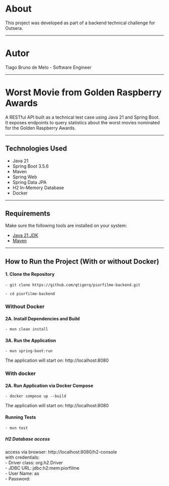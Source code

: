 # About

This project was developed as part of a backend technical challenge for Outsera.

---

# Autor

Tiago Bruno de Melo - Software Engineer

---

# Worst Movie from Golden Raspberry Awards

A RESTful API built as a technical test case using Java 21 and Spring Boot.  
It exposes endpoints to query statistics about the worst movies nominated for the Golden Raspberry Awards.

---

## Technologies Used

- Java 21
- Spring Boot 3.5.6
- Maven
- Spring Web
- Spring Data JPA
- H2 In-Memory Database
- Docker

---

## Requirements

Make sure the following tools are installed on your system:

- [Java 21 JDK](https://jdk.java.net/21/)
- [Maven](https://maven.apache.org/)

---

## How to Run the Project (With or without Docker)


#### 1. Clone the Repository  

```
- git clone https://github.com/qtigerq/piorfilme-backend.git
```
```
- cd piorfilme-backend
```

### Without Docker

#### 2A. Install Dependencies and Build  
```
- mvn clean install
```
#### 3A. Run the Application
```
- mvn spring-boot:run
```
The application will start on: http://localhost:8080

### With docker

#### 2A. Run Application via Docker Compose  
```
- docker compose up --build
```
The application will start on: http://localhost:8080

#### Running Tests
```
- mvn test
```
##### H2 Database access

access via browser: http://localhost:8080/h2-console  
with credentials:  
			- Driver class: org.h2.Driver  
			- JDBC URL: jdbc:h2:mem:piorfilme  
			- User Name: as  
			- Password:  